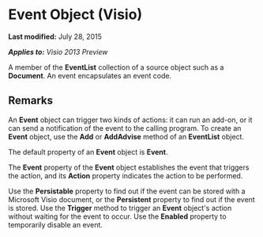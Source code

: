 
# Event Object (Visio)

 **Last modified:** July 28, 2015

 _**Applies to:** Visio 2013 Preview_

A member of the  **EventList** collection of a source object such as a **Document**. An event encapsulates an event code.


## Remarks

An  **Event** object can trigger two kinds of actions: it can run an add-on, or it can send a notification of the event to the calling program. To create an **Event** object, use the **Add** or **AddAdvise** method of an **EventList** object.

The default property of an  **Event** object is **Event**.

The  **Event** property of the **Event** object establishes the event that triggers the action, and its **Action** property indicates the action to be performed.

Use the  **Persistable** property to find out if the event can be stored with a Microsoft Visio document, or the **Persistent** property to find out if the event is stored. Use the **Trigger** method to trigger an **Event** object's action without waiting for the event to occur. Use the **Enabled** property to temporarily disable an event.

